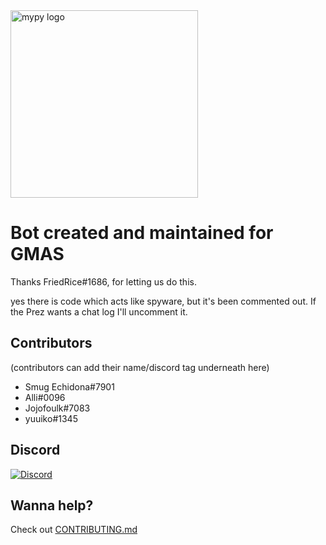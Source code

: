 <img src="https://i.imgur.com/ku9a1lY.png" alt="mypy logo" width="300px"/>

Bot created and maintained for GMAS
===================================
Thanks FriedRice#1686, for letting us do this.

yes there is code which acts like spyware, but it's been commented out. If the Prez wants a chat log I'll uncomment it.


Contributors
------------
(contributors can add their name/discord tag underneath here)

- Smug Echidona#7901
- Alli#0096
- Jojofoulk#7083
- yuuiko#1345

Discord
-------
[![Discord](https://img.shields.io/discord/463752820026376202.svg?label=&logo=discord&logoColor=ffffff&color=7389D8&labelColor=6A7EC2)](https://discord.gg/bVUXJYg)


Wanna help?
-----------
Check out [CONTRIBUTING.md](CONTRIBUTING.md)


